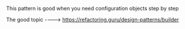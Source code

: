 This pattern is good when you need configuration objects step by step

The good topic ----> https://refactoring.guru/design-patterns/builder
